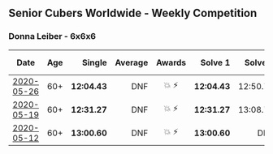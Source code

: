 ## Senior Cubers Worldwide - Weekly Competition
### Donna Leiber - 6x6x6

| Date | Age | Single | Average | Awards | Solve 1 | Solve 2 | Solve 3 | Video |
| :--: | :--: | --: | --: | :--: | --: | --: | --: | :-- |
| [2020-05-26](../../results/666/2020-05-26.md) | 60+ | **12:04.43** | DNF | 💥 ⚡ | **12:04.43** | 12:50.73 | DNS | [Link](https://www.facebook.com/events/637852836799991/permalink/640054709913137/) |
| [2020-05-19](../../results/666/2020-05-19.md) | 60+ | **12:31.27** | DNF | 💥 ⚡ | **12:31.27** | 13:08.78 | DNS | [Link](https://www.facebook.com/events/201300894172579/permalink/204801310489204/) |
| [2020-05-12](../../results/666/2020-05-12.md) | 60+ | **13:00.60** | DNF | 💥 ⚡ | **13:00.60** | DNF | DNS | [Link](https://www.facebook.com/events/276138643524223/permalink/278590013279086/) |


<!-- Global site tag (gtag.js) - Google Analytics -->
<script async src="https://www.googletagmanager.com/gtag/js?id=UA-86348435-3"></script>
<script>window.dataLayer = window.dataLayer || []; function gtag() {dataLayer.push(arguments);} gtag('js', new Date()); gtag('config', 'UA-86348435-3');</script>
